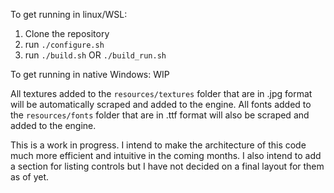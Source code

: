 To get running in linux/WSL:
1. Clone the repository
2. run `./configure.sh`
3. run `./build.sh` OR `./build_run.sh`

To get running in native Windows:
WIP

All textures added to the `resources/textures` folder that are in .jpg format will be automatically scraped and added to the engine. 
All fonts added to the `resources/fonts` folder that are in .ttf format will also be scraped and added to the engine.

This is a work in progress. I intend to make the architecture of this code much more efficient and intuitive in the coming months. I also intend to add a section
for listing controls but I have not decided on a final layout for them as of yet.

